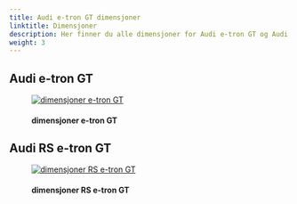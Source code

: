 ```yaml
---
title: Audi e-tron GT dimensjoner
linktitle: Dimensjoner
description: Her finner du alle dimensjoner for Audi e-tron GT og Audi RS e-tron GT. Bredde, høyde, dybde, +++
weight: 3
---
```


<!-- markdownlint-disable MD033 -->
## Audi e-tron GT

<figure>
    <a href="https://media.electrichasgoneaudi.net/multimedia/models/e-tron-gt/dimensions/etrongt.jpg">
        <img src="https://media.electrichasgoneaudi.net/multimedia/models/e-tron-gt/dimensions/etrongts.jpg" alt="dimensjoner e-tron GT" title="dimensjoner e-tron GT">
    </a>
    <figcaption><h4>dimensjoner e-tron GT</h4></figcaption>
</figure>

## Audi RS e-tron GT

<figure>
    <a href="https://media.electrichasgoneaudi.net/multimedia/models/e-tron-gt/dimensions/rsetrongt.jpg">
        <img src="https://media.electrichasgoneaudi.net/multimedia/models/e-tron-gt/dimensions/rsetrongts.jpg"
        alt="dimensjoner RS e-tron GT" title="dimensjoner RS e-tron GT">
    </a>
    <figcaption><h4>dimensjoner RS e-tron GT</h4></figcaption>
</figure>
